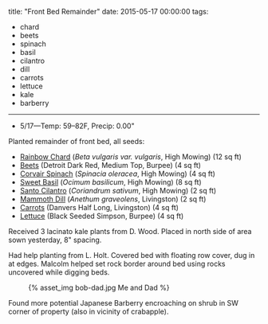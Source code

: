 title: "Front Bed Remainder"
date: 2015-05-17 00:00:00
tags:
  - chard
  - beets
  - spinach
  - basil
  - cilantro
  - dill
  - carrots
  - lettuce
  - kale
  - barberry
---

- 5/17&mdash;Temp: 59&ndash;82F, Precip: 0.00"

Planted remainder of front bed, all seeds:

- [Rainbow Chard](http://www.highmowingseeds.com/organic-non-gmo-seeds-improved-rainbow-mix-chard.html) (*Beta vulgaris var. vulgaris*, High Mowing) (12 sq ft)
- [Beets](http://www.burpee.com/vegetables/beets/beet-detroit-dark-red-med-top-prod000611.html?catId=2005&omn2pd=bz) (Detroit Dark Red, Medium Top, Burpee) (4 sq ft)
- [Corvair Spinach](http://www.highmowingseeds.com/organic-non-gmo-seeds-Corvair-F1-Spinach.html) (*Spinacia oleracea*, High Mowing) (4 sq ft)
- [Sweet Basil](http://www.highmowingseeds.com/organic-non-gmo-seeds-sweet-basil.html) (*Ocimum basilicum*, High Mowing) (8 sq ft)
- [Santo Cilantro](http://www.highmowingseeds.com/organic-non-gmo-seeds-santo-cilantro.html) (*Coriandrum sativum*, High Mowing) (2 sq ft)
- [Mammoth Dill](http://www.burpee.com/herbs/dill/dill-mammoth-prod000472.html) (*Anethum graveolens*, Livingston) (2 sq ft)
- [Carrots](http://www.burpee.com/vegetables/carrots/carrot-danvers-half-long-prod000632.html) (Danvers Half Long, Livingston) (4 sq ft)
- [Lettuce](http://www.burpee.com/heirloom-seeds-and-plants/all-heirloom-vegetables/lettuce-black-seeded-simpson-prod000732.html?omn2pd=bz&catId=4029) (Black Seeded Simpson, Burpee) (4 sq ft)

Received 3 lacinato kale plants from D. Wood. Placed in north side of area sown
yesterday, 8" spacing.

Had help planting from L. Holt. Covered bed with floating row cover, dug in at
edges. Malcolm helped set rock border around bed using rocks uncovered while
digging beds.

<figure>
  {% asset_img bob-dad.jpg Me and Dad %}
</figure>

Found more potential Japanese Barberry encroaching on shrub in SW corner of
property (also in vicinity of crabapple).
